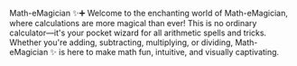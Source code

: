 Math-eMagician ✨➕
Welcome to the enchanting world of Math-eMagician, where calculations are more magical than ever! This is no ordinary calculator—it's your pocket wizard for all arithmetic spells and tricks. Whether you're adding, subtracting, multiplying, or dividing, Math-eMagician ✨ is here to make math fun, intuitive, and visually captivating.
